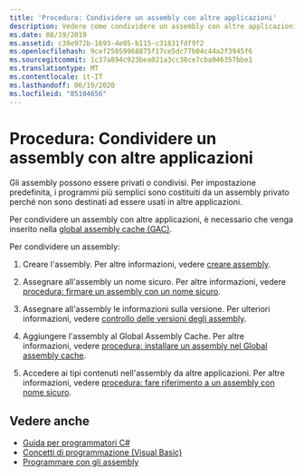 ```yaml
---
title: 'Procedura: Condividere un assembly con altre applicazioni'
description: Vedere come condividere un assembly con altre applicazioni in .NET. Gli assembly possono essere privati (impostazione predefinita) o condivisi. Per condividere un assembly, posizionarlo nella GAC.
ms.date: 08/19/2019
ms.assetid: c30e972b-1693-4e05-b115-c31831fdf9f2
ms.openlocfilehash: 9cef25059968875f17ce5dc77b04c44a2f3945f6
ms.sourcegitcommit: 1c37a894c923bea021a3cc38ce7cba946357bbe1
ms.translationtype: MT
ms.contentlocale: it-IT
ms.lasthandoff: 06/19/2020
ms.locfileid: "85104656"
---
```

# <a name="how-to-share-an-assembly-with-other-applications"></a>Procedura: Condividere un assembly con altre applicazioni
Gli assembly possono essere privati o condivisi. Per impostazione predefinita, i programmi più semplici sono costituiti da un assembly privato perché non sono destinati ad essere usati in altre applicazioni.  

Per condividere un assembly con altre applicazioni, è necessario che venga inserito nella [global assembly cache (GAC)](gac.md).  
  
Per condividere un assembly:
  
1. Creare l'assembly. Per altre informazioni, vedere [creare assembly](../../standard/assembly/create.md).  
  
2. Assegnare all'assembly un nome sicuro. Per altre informazioni, vedere [procedura: firmare un assembly con un nome sicuro](../../standard/assembly/sign-strong-name.md).  
  
3. Assegnare all'assembly le informazioni sulla versione. Per ulteriori informazioni, vedere [controllo delle versioni degli assembly](../../standard/assembly/versioning.md).  
  
4. Aggiungere l'assembly al Global Assembly Cache. Per altre informazioni, vedere [procedura: installare un assembly nel Global assembly cache](install-assembly-into-gac.md).  
  
5. Accedere ai tipi contenuti nell'assembly da altre applicazioni. Per altre informazioni, vedere [procedura: fare riferimento a un assembly con nome sicuro](../../standard/assembly/reference-strong-named.md).  
  
## <a name="see-also"></a>Vedere anche

- [Guida per programmatori C#](../../../api/index.md)
- [Concetti di programmazione (Visual Basic)](../../../api/index.md)
- [Programmare con gli assembly](../../standard/assembly/index.md)
